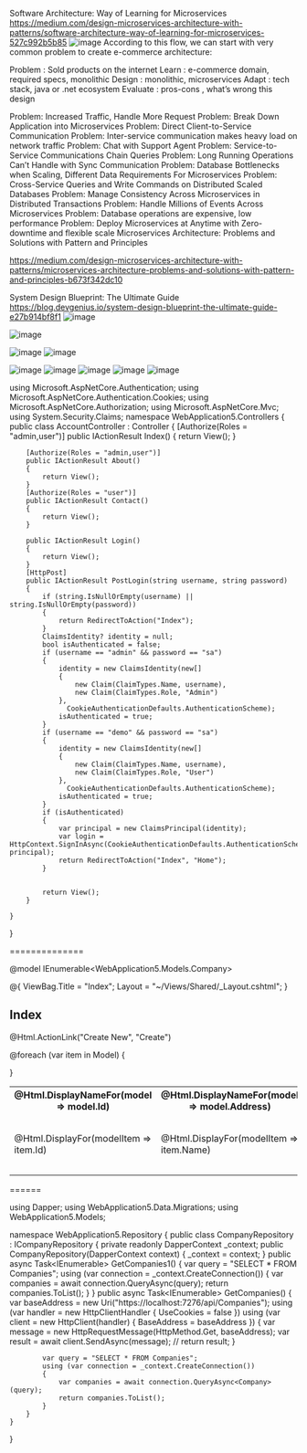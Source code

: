 Software Architecture: Way of Learning for Microservices
https://medium.com/design-microservices-architecture-with-patterns/software-architecture-way-of-learning-for-microservices-527c992b5b85
![image](https://github.com/rajneeshprakashhajela/MicroservicesArchitecture/assets/43515480/ab1b2ad0-7bbb-4b71-a777-1a342053a542)
According to this flow, we can start with very common problem to create e-commerce architecture:

Problem : Sold products on the internet
Learn : e-commerce domain, required specs, monolithic
Design : monolithic, microservices
Adapt : tech stack, java or .net ecosystem
Evaluate : pros-cons , what’s wrong this design

Problem: Increased Traffic, Handle More Request
Problem: Break Down Application into Microservices
Problem: Direct Client-to-Service Communication
Problem: Inter-service communication makes heavy load on network traffic
Problem: Chat with Support Agent
Problem: Service-to-Service Communications Chain Queries
Problem: Long Running Operations Can’t Handle with Sync Communication
Problem: Database Bottlenecks when Scaling, Different Data Requirements For Microservices
Problem: Cross-Service Queries and Write Commands on Distributed Scaled Databases
Problem: Manage Consistency Across Microservices in Distributed Transactions
Problem: Handle Millions of Events Across Microservices
Problem: Database operations are expensive, low performance
Problem: Deploy Microservices at Anytime with Zero-downtime and flexible scale
Microservices Architecture: Problems and Solutions with Pattern and Principles

https://medium.com/design-microservices-architecture-with-patterns/microservices-architecture-problems-and-solutions-with-pattern-and-principles-b673f342dc10





System Design Blueprint: The Ultimate Guide
https://blog.devgenius.io/system-design-blueprint-the-ultimate-guide-e27b914bf8f1
![image](https://github.com/rajneeshprakashhajela/MicroservicesArchitecture/assets/43515480/ca005316-12f2-41d2-b95e-f63ea31063a1)


![image](https://github.com/rajneeshprakashhajela/MicroservicesArchitecture/assets/43515480/a41880dc-744a-4232-a940-3d30bf9041b6)

![image](https://github.com/rajneeshprakashhajela/MicroservicesArchitecture/assets/43515480/39160b01-e0bb-4e9d-b534-21f9e99a1e15)
![image](https://github.com/rajneeshprakashhajela/MicroservicesArchitecture/assets/43515480/785b167f-9e7b-4f0f-a4f0-3a98798a7322)

![image](https://github.com/rajneeshprakashhajela/MicroservicesArchitecture/assets/43515480/0c89ec31-48b9-41d0-aab3-1e7781951c76)
![image](https://github.com/rajneeshprakashhajela/MicroservicesArchitecture/assets/43515480/609c6a81-2a75-4843-8675-c78d13605e39)
![image](https://github.com/rajneeshprakashhajela/MicroservicesArchitecture/assets/43515480/c3a38801-f224-44a6-bcb1-db6f0d14b265)
![image](https://github.com/rajneeshprakashhajela/MicroservicesArchitecture/assets/43515480/c162f666-fd30-4332-b393-5b4979befddb)
![image](https://github.com/rajneeshprakashhajela/MicroservicesArchitecture/assets/43515480/c6a1308b-5287-471b-864a-786837cacacb)


using Microsoft.AspNetCore.Authentication;
using Microsoft.AspNetCore.Authentication.Cookies;
using Microsoft.AspNetCore.Authorization;
using Microsoft.AspNetCore.Mvc;
using System.Security.Claims;
namespace WebApplication5.Controllers
{
    public class AccountController : Controller
    {
        [Authorize(Roles = "admin,user")]
        public IActionResult Index()
        {
            return View();
        }

        [Authorize(Roles = "admin,user")]
        public IActionResult About()
        {
            return View();
        }
        [Authorize(Roles = "user")]
        public IActionResult Contact()
        {
            return View();
        }

        public IActionResult Login()
        {
            return View();
        }
        [HttpPost]
        public IActionResult PostLogin(string username, string password)
        {
            if (string.IsNullOrEmpty(username) || string.IsNullOrEmpty(password))
            {
                return RedirectToAction("Index");
            }
            ClaimsIdentity? identity = null;
            bool isAuthenticated = false;
            if (username == "admin" && password == "sa")
            {
                identity = new ClaimsIdentity(new[]
                {
                    new Claim(ClaimTypes.Name, username),
                    new Claim(ClaimTypes.Role, "Admin")
                },
                  CookieAuthenticationDefaults.AuthenticationScheme);
                isAuthenticated = true;
            }
            if (username == "demo" && password == "sa")
            {
                identity = new ClaimsIdentity(new[]
                {
                    new Claim(ClaimTypes.Name, username),
                    new Claim(ClaimTypes.Role, "User")
                },
                  CookieAuthenticationDefaults.AuthenticationScheme);
                isAuthenticated = true;
            }
            if (isAuthenticated)
            {
                var principal = new ClaimsPrincipal(identity);
                var login = HttpContext.SignInAsync(CookieAuthenticationDefaults.AuthenticationScheme, principal);
                return RedirectToAction("Index", "Home");
            }


            return View();
        }

    }
}

==============

@model IEnumerable<WebApplication5.Models.Company>

@{
    ViewBag.Title = "Index";
    Layout = "~/Views/Shared/_Layout.cshtml";
}

<h2>Index</h2>

<p>
    @Html.ActionLink("Create New", "Create")
</p>
<table class="table">
    <tr>
        <th>
            @Html.DisplayNameFor(model => model.Id)
        </th>
        <th>
            @Html.DisplayNameFor(model => model.Address)
        </th>
        <th></th>
    </tr>

@foreach (var item in Model) {
    <tr>
        <td>
            @Html.DisplayFor(modelItem => item.Id)
        </td>
        <td>
            @Html.DisplayFor(modelItem => item.Name)
        </td>
        <td>
            @Html.ActionLink("Edit", "Edit", new { id=item.Id }) |
            @Html.ActionLink("Details", "Details", new { id=item.Name  }) |
        </td>
    </tr>
}

</table>

======

using Dapper;
using WebApplication5.Data.Migrations;
using WebApplication5.Models;

namespace WebApplication5.Repository
{
    public class CompanyRepository : ICompanyRepository
    {
        private readonly DapperContext _context;
        public CompanyRepository(DapperContext context)
        {
            _context = context;
        }
        public async Task<IEnumerable<Company>> GetCompanies1()
        {
            var query = "SELECT * FROM Companies";
            using (var connection = _context.CreateConnection())
            {
                var companies = await connection.QueryAsync<Company>(query);
                return companies.ToList();
            }
        }
        public async Task<IEnumerable<Company>> GetCompanies()
        {
            var baseAddress = new Uri("https://localhost:7276/api/Companies");
            using (var handler = new HttpClientHandler { UseCookies = false })
            using (var client = new HttpClient(handler) { BaseAddress = baseAddress })
            {
                var message = new HttpRequestMessage(HttpMethod.Get, baseAddress);
                var result = await client.SendAsync(message);
                // return result;
            }

            var query = "SELECT * FROM Companies";
            using (var connection = _context.CreateConnection())
            {
                var companies = await connection.QueryAsync<Company>(query);
                return companies.ToList();
            }
        }
    }
}

    

